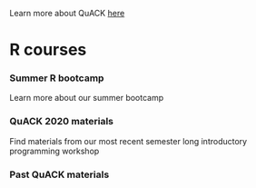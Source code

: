 



Learn more about QuACK [here](https://wvoorhies.github.io/sample_webpage/about/about)

# R courses

### Summer R bootcamp
Learn more about our summer bootcamp

### QuACK 2020 materials
Find materials from our most recent semester long introductory programming workshop

### Past QuACK materials
